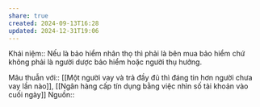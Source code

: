 ```yaml
---
share: true
created: 2024-09-13T16:28
updated: 2024-12-31T19:06
---
```

Khái niệm:: 
Nếu là bảo hiểm nhân thọ thì phải là bên mua bảo hiểm chứ không phải là người dược bảo hiểm hoặc người thụ hưởng.

Mâu thuẫn với:: [[Một người vay và trả đầy đủ thì đáng tin hơn người chưa vay lần nào]], [[Ngân hàng cấp tín dụng bằng việc nhìn số tài khoản vào cuối ngày]]
Nguồn:: 
